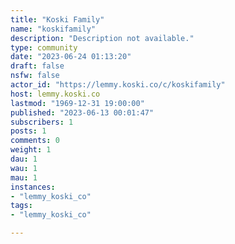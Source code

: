 ```yaml
---
title: "Koski Family" 
name: "koskifamily"
description: "Description not available."
type: community
date: "2023-06-24 01:13:20"
draft: false
nsfw: false
actor_id: "https://lemmy.koski.co/c/koskifamily"
host: lemmy.koski.co
lastmod: "1969-12-31 19:00:00"
published: "2023-06-13 00:01:47"
subscribers: 1
posts: 1
comments: 0
weight: 1
dau: 1
wau: 1
mau: 1
instances:
- "lemmy_koski_co"
tags: 
- "lemmy_koski_co"

---
```

